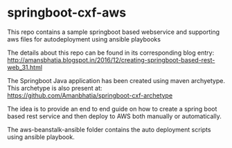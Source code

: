 # springboot-cxf-aws
This repo contains a sample springboot based webservice and supporting aws files for autodeployment using ansible playbooks

The details about this repo can be found in its corresponding blog entry: http://amansbhatia.blogspot.in/2016/12/creating-springboot-based-rest-web_31.html

The Springboot Java application has been created using maven archyetype. This archetype is also present at: https://github.com/Amanbhatia/springboot-cxf-archetype

The idea is to provide an end to end guide on how to create a spring boot based rest service and then deploy to AWS both manually or automatically.

The aws-beanstalk-ansible folder contains the auto deployment scripts using ansible playbook.
